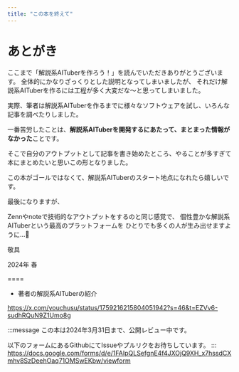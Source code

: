 ```yaml
---
title: "この本を終えて"
---
```

# あとがき
ここまで「解説系AITuberを作ろう！」を読んでいただきありがとうございます。
全体的にかなりざっくりとした説明となってしまいましたが、
それだけ解説系AITuberを作るには工程が多く大変だな～と思ってしまいました。

実際、筆者は解説系AITuberを作るまでに様々なソフトウェアを試し、いろんな記事を調べたりしました。

一番苦労したことは、**解説系AITuberを開発するにあたって、まとまった情報がなかった**ことです。

そこで自分のアウトプットとして記事を書き始めたところ、やることが多すぎて本にまとめたいと思いこの形となりました。

この本がゴールではなくて、解説系AITuberのスタート地点になれたら嬉しいです。

最後になりますが、

Zennやnoteで技術的なアウトプットをするのと同じ感覚で、
個性豊かな解説系AITuberという最高のプラットフォームを
ひとりでも多くの人が生み出せますように...🐣

敬具

2024年 春

====

- 著者の解説系AITuberの紹介

https://x.com/youchusu/status/1759216215804051942?s=46&t=EZVv6-sudhRQuN9Z1Umo8g

:::message
この本は2024年3月31日まで、公開レビュー中です。

以下のフォームにあるGithubにてIssueやプルリクをお待ちしています。
:::
https://docs.google.com/forms/d/e/1FAIpQLSefgnE4f4JXOjQ9XH_x7hssdCXmhv8SzDeehOaq71OMSwEKbw/viewform

